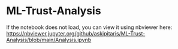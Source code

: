 # ML-Trust-Analysis
If the notebook does not load, you can view it using nbviewer here: https://nbviewer.jupyter.org/github/askipitaris/ML-Trust-Analysis/blob/main/Analysis.ipynb
